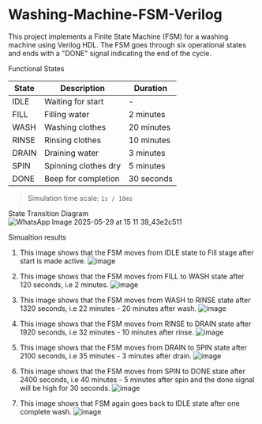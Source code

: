 # Washing-Machine-FSM-Verilog
This project implements a Finite State Machine (FSM) for a washing machine using Verilog HDL. The FSM goes through six operational states and ends with a "DONE" signal indicating the end of the cycle.

Functional States

| State | Description            | Duration       |
|-------|------------------------|----------------|
| IDLE  | Waiting for start      | -              |
| FILL  | Filling water          | 2 minutes      |
| WASH  | Washing clothes        | 20 minutes     |
| RINSE | Rinsing clothes        | 10 minutes     |
| DRAIN | Draining water         | 3 minutes      |
| SPIN  | Spinning clothes dry   | 5 minutes      |
| DONE  | Beep for completion    | 30 seconds     |

> Simulation time scale: `1s / 10ms`

State Transition Diagram
![WhatsApp Image 2025-05-29 at 15 11 39_43e2c511](https://github.com/user-attachments/assets/e62baddd-7b19-4512-9600-5141246b511a)


Simualtion results
1) This image shows that the FSM moves from IDLE state to Fill stage after start is made active.
   ![image](https://github.com/user-attachments/assets/580754b6-ac0f-46b5-8ee7-ae833dd48620)

2) This image shows that the FSM moves from FILL to WASH state after 120 seconds, i.e 2 minutes.
  ![image](https://github.com/user-attachments/assets/0762b317-e96c-4a7b-ab59-a20f45ac63eb)

3) This image shows that the FSM moves from WASH to RINSE state after 1320 seconds, i.e 22 minutes - 20 minutes after wash.
   ![image](https://github.com/user-attachments/assets/15afe80c-7f8c-4c44-8dac-ed362b3f75c0)

4) This image shows that the FSM moves from RINSE to DRAIN state after 1920 seconds, i.e 32 minutes - 10 minutes after rinse.
  ![image](https://github.com/user-attachments/assets/d3e5d987-7ee7-4d2e-9fff-c63b527ddbbe)

5) This image shows that the FSM moves from DRAIN to SPIN state after 2100 seconds, i.e 35 minutes - 3 minutes after drain.
   ![image](https://github.com/user-attachments/assets/5fbd799f-fa5a-49d9-9329-994de16ff208)

6) This image shows that the FSM moves from SPIN to DONE state after 2400 seconds, i.e 40 minutes - 5 minutes after spin and the done signal will be high for 30 seconds.
   ![image](https://github.com/user-attachments/assets/85d4a596-1224-4136-aaee-25c67aac557b)

7) This image shows that FSM again goes back to IDLE state after one complete wash.
   ![image](https://github.com/user-attachments/assets/a24b5736-abc9-4aa3-990a-02f1ec713924)





   
